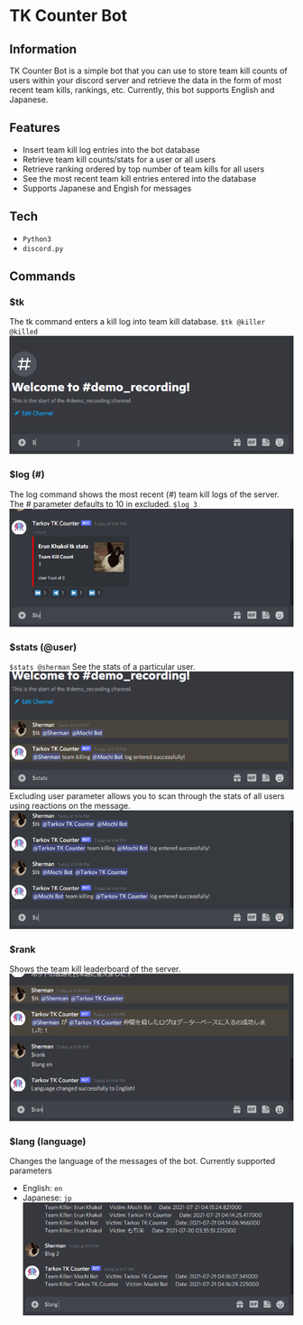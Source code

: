 # TK Counter Bot
## Information
TK Counter Bot is a simple bot that you can use to store team kill counts of users within your discord server and retrieve the data in the form of most recent team kills, rankings, etc. Currently, this bot supports English and Japanese.
## Features
- Insert team kill log entries into the bot database
- Retrieve team kill counts/stats for a user or all users
- Retrieve ranking ordered by top number of team kills for all users
- See the most recent team kill entries entered into the database
- Supports Japanese and Engish for messages

## Tech
- `Python3`
- `discord.py`

## Commands
### $tk
The tk command enters a kill log into team kill database.
`$tk @killer @killed`  
![tk-log-entry-demo-gif](./gif/tk_enter.gif)
### $log (#)
The log command shows the most recent (#) team kill logs of the server. The # parameter defaults to 10 in excluded.
`$log 3`  
![log-demo-gif](./gif/log.gif)
### $stats (@user)
`$stats @sherman`
See the stats of a particular user.  
![stats-demo-gif](./gif/stats.gif)
Excluding user parameter allows you to scan through the stats of all users using reactions on the message.  
![stats-demo-all-gif](./gif/stats_all.gif)
### $rank
Shows the team kill leaderboard of the server.  
![rank-demo-gif](./gif/rank.gif)
### $lang (language)
Changes the language of the messages of the bot. Currently supported parameters
- English: `en`
- Japanese: `jp`  
![lang-demo-gif](./gif/lang.gif)
